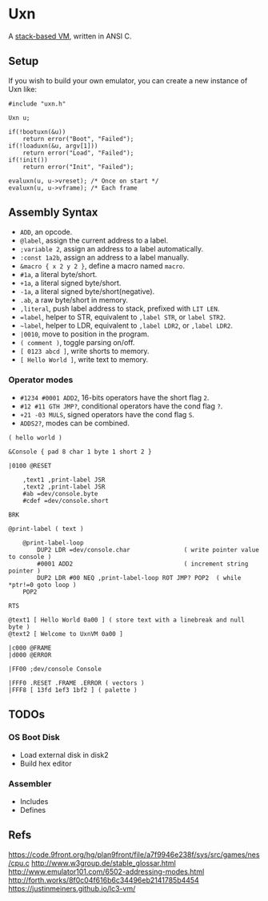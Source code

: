 # Uxn

A [stack-based VM](https://wiki.xxiivv.com/site/uxn.html), written in ANSI C.

## Setup

If you wish to build your own emulator, you can create a new instance of Uxn like:

```
#include "uxn.h"

Uxn u;

if(!bootuxn(&u))
	return error("Boot", "Failed");
if(!loaduxn(&u, argv[1]))
	return error("Load", "Failed");
if(!init())
	return error("Init", "Failed");

evaluxn(u, u->vreset); /* Once on start */
evaluxn(u, u->vframe); /* Each frame
```

## Assembly Syntax

- `ADD`, an opcode.
- `@label`, assign the current address to a label.
- `;variable 2`, assign an address to a label automatically.
- `:const 1a2b`, assign an address to a label manually.
- `&macro { x 2 y 2 }`, define a macro named `macro`.
- `#1a`, a literal byte/short.
- `+1a`, a literal signed byte/short.
- `-1a`, a literal signed byte/short(negative).
- `.ab`, a raw byte/short in memory.
- `,literal`, push label address to stack, prefixed with `LIT LEN`.
- `=label`, helper to STR, equivalent to `,label STR`, or `label STR2`.
- `~label`, helper to LDR, equivalent to `,label LDR2`, or `,label LDR2`.
- `|0010`, move to position in the program.
- `( comment )`, toggle parsing on/off.
- `[ 0123 abcd ]`, write shorts to memory.
- `[ Hello World ]`, write text to memory.

### Operator modes

- `#1234 #0001 ADD2`, 16-bits operators have the short flag `2`.
- `#12 #11 GTH JMP?`, conditional operators have the cond flag `?`.
- `+21 -03 MULS`, signed operators have the cond flag `S`.
- `ADDS2?`, modes can be combined.

```
( hello world )

&Console { pad 8 char 1 byte 1 short 2 }

|0100 @RESET 
	
	,text1 ,print-label JSR
	,text2 ,print-label JSR
	#ab =dev/console.byte
	#cdef =dev/console.short

BRK

@print-label ( text )

	@print-label-loop
		DUP2 LDR =dev/console.char               ( write pointer value to console )
		#0001 ADD2                               ( increment string pointer )
		DUP2 LDR #00 NEQ ,print-label-loop ROT JMP? POP2  ( while *ptr!=0 goto loop )
	POP2

RTS                 

@text1 [ Hello World 0a00 ] ( store text with a linebreak and null byte )
@text2 [ Welcome to UxnVM 0a00 ]

|c000 @FRAME
|d000 @ERROR 

|FF00 ;dev/console Console

|FFF0 .RESET .FRAME .ERROR ( vectors )
|FFF8 [ 13fd 1ef3 1bf2 ] ( palette )
```

## TODOs

### OS Boot Disk

- Load external disk in disk2
- Build hex editor

### Assembler

- Includes
- Defines

## Refs

https://code.9front.org/hg/plan9front/file/a7f9946e238f/sys/src/games/nes/cpu.c
http://www.w3group.de/stable_glossar.html
http://www.emulator101.com/6502-addressing-modes.html
http://forth.works/8f0c04f616b6c34496eb2141785b4454
https://justinmeiners.github.io/lc3-vm/

